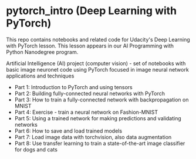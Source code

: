 # pytorch_intro (Deep Learning with PyTorch)

This repo contains notebooks and related code for Udacity's Deep Learning with PyTorch lesson. This lesson appears in our AI Programming with Python Nanodegree program.

Artificial Intelligence (AI) project (computer vision) - set of notebooks with basic image neuronet code using PyTorch focused in image neural network applications and techniques

- Part 1: Introduction to PyTorch and using tensors
- Part 2: Building fully-connected neural networks with PyTorch
- Part 3: How to train a fully-connected network with backpropagation on MNIST
- Part 4: Exercise - train a neural network on Fashion-MNIST
- Part 5: Using a trained network for making predictions and validating networks
- Part 6: How to save and load trained models
- Part 7: Load image data with torchvision, also data augmentation
- Part 8: Use transfer learning to train a state-of-the-art image classifier for dogs and cats
